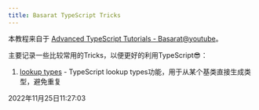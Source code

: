 ```yaml
---
title: Basarat TypeScript Tricks
---
```

本教程来自于 [Advanced TypeScript Tutorials - Basarat@youtube](https://www.youtube.com/watch?v=K0zc_fx3vkk&list=PLYvdvJlnTOjF6aJsWWAt7kZRJvzw-en8B)。

主要记录一些比较常用的Tricks，以便更好的利用TypeScript😎：

1. [lookup types](./lookup-types) - TypeScript lookup types功能，用于从某个基类直接生成类型，避免重复


2022年11月25日11:27:03
